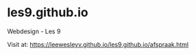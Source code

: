 # les9.github.io
Webdesign - Les 9

Visit at: https://leewesleyv.github.io/les9.github.io/afspraak.html
